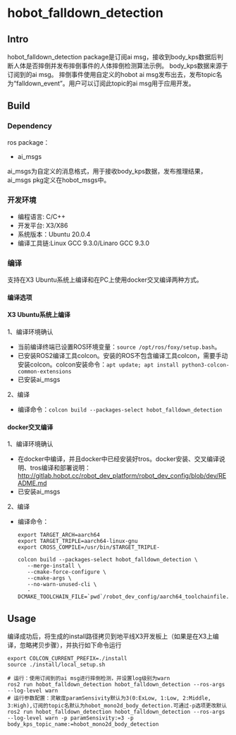 # hobot_falldown_detection

## Intro

hobot_falldown_detection package是订阅ai msg，接收到body_kps数据后判断人体是否摔倒并发布摔倒事件的人体摔倒检测算法示例。
body_kps数据来源于订阅到的ai msg。
摔倒事件使用自定义的hobot ai msg发布出去，发布topic名为“falldown_event”。用户可以订阅此topic的ai msg用于应用开发。

## Build

### Dependency

ros package：

- ai_msgs

ai_msgs为自定义的消息格式，用于接收body_kps数据，发布推理结果，ai_msgs pkg定义在hobot_msgs中。

### 开发环境

- 编程语言: C/C++
- 开发平台: X3/X86
- 系统版本：Ubuntu 20.0.4
- 编译工具链:Linux GCC 9.3.0/Linaro GCC 9.3.0

### 编译

支持在X3 Ubuntu系统上编译和在PC上使用docker交叉编译两种方式。

#### 编译选项

#### X3 Ubuntu系统上编译

1、编译环境确认

- 当前编译终端已设置ROS环境变量：`source /opt/ros/foxy/setup.bash`。
- 已安装ROS2编译工具colcon。安装的ROS不包含编译工具colcon，需要手动安装colcon。colcon安装命令：`apt update; apt install python3-colcon-common-extensions`
- 已安装ai_msgs

2、编译

- 编译命令：`colcon build --packages-select hobot_falldown_detection`

#### docker交叉编译

1、编译环境确认

- 在docker中编译，并且docker中已经安装好tros。docker安装、交叉编译说明、tros编译和部署说明：http://gitlab.hobot.cc/robot_dev_platform/robot_dev_config/blob/dev/README.md
- 已安装ai_msgs

2、编译

- 编译命令： 

  ```
  export TARGET_ARCH=aarch64
  export TARGET_TRIPLE=aarch64-linux-gnu
  export CROSS_COMPILE=/usr/bin/$TARGET_TRIPLE-
  
  colcon build --packages-select hobot_falldown_detection \
     --merge-install \
     --cmake-force-configure \
     --cmake-args \
     --no-warn-unused-cli \
     -DCMAKE_TOOLCHAIN_FILE=`pwd`/robot_dev_config/aarch64_toolchainfile.cmake
  ```


## Usage

编译成功后，将生成的install路径拷贝到地平线X3开发板上（如果是在X3上编译，忽略拷贝步骤），并执行如下命令运行

```
export COLCON_CURRENT_PREFIX=./install
source ./install/local_setup.sh

# 运行：使用订阅到的ai msg进行摔倒检测，并设置log级别为warn
ros2 run hobot_falldown_detection hobot_falldown_detection --ros-args --log-level warn
# 运行参数配置：灵敏度paramSensivity默认为3(0:ExLow, 1:Low, 2:Middle, 3:High),订阅的topic名默认为hobot_mono2d_body_detection.可通过-p选项更改默认
ros2 run hobot_falldown_detection hobot_falldown_detection --ros-args --log-level warn -p paramSensivity:=3 -p body_kps_topic_name:=hobot_mono2d_body_detection
```
